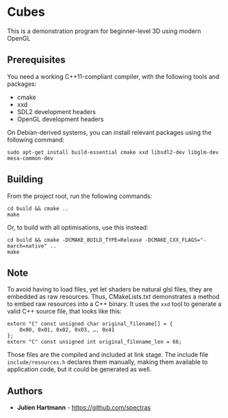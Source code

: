 Cubes
=======

This is a demonstration program for beginner-level 3D using modern OpenGL

Prerequisites
-------------

You need a working C++11-compliant compiler, with the following tools and packages:

* cmake
* xxd
* SDL2 development headers
* OpenGL development headers

On Debian-derived systems, you can install relevant packages using the
following command:

    sudo apt-get install build-essential cmake xxd libsdl2-dev libglm-dev mesa-common-dev

Building
--------

From the project root, run the following commands:

    cd build && cmake ..
    make

Or, to build with all optimisations, use this instead:

    cd build && cmake -DCMAKE_BUILD_TYPE=Release -DCMAKE_CXX_FLAGS="-march=native" ..
    make

Note
----

To avoid having to load files, yet let shaders be natural glsl files, they are embedded
as raw resources. Thus, CMakeLists.txt demonstrates a method to embed raw resources into
a C++ binary. It uses the `xxd` tool to generate a valid C++ source file, that looks like this:

    extern "C" const unsigned char original_filename[] = {
        0x00, 0x01, 0x02, 0x03, …, 0x41
    };
    extern "C" const unsigned int original_filename_len = 66;

Those files are the compiled and included at link stage. The include file
`include/resources.h` declares them manually, making them available to application code,
but it could be generated as well.

Authors
-------

* **Julien Hartmann** - https://github.com/spectras
